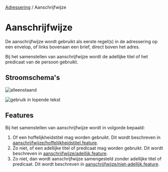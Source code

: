 [Adressering](/personen/informatieproducten/adressering) / Aanschrijfwijze

# Aanschrijfwijze

De aanschrijfwijze wordt gebruikt als eerste regel(s) in de adressering op een envelop, of links bovenaan een brief, direct boven het adres.

Bij het samenstellen van aanschrijfwijze wordt de adellijke titel of het predicaat van de persoon gebruikt.

## Stroomschema's

![alleenstaand](stroomschema-alleenstaand.png)

![gebruik in lopende tekst](stroomschema-gebruikinlopendetekst.png)

## Features

Bij het samenstellen van aanschrijfwijze wordt in volgorde bepaald:
1. Of een hoffelijkheidstitel mag worden gebruikt. Dit wordt beschreven in [aanschrijfwijze/hoffelijkheidstitel.feature](/features/persoon/adressering/aanschrijfwijze/hoffelijkheidstitel.feature).
2. Zo niet, of een adellijke titel of predicaat mag worden gebruikt. Dit wordt beschreven in [aanschrijfwijze/adellijk.feature](/features/persoon/adressering/aanschrijfwijze/adellijk.feature).
3. Zo niet, dan wordt aanschrijfwijze samengesteld zonder adellijke titel of predicaat. Dit wordt beschreven in [aanschrijfwijze/niet-adellijk.feature](/features/persoon/adressering/aanschrijfwijze/niet-adellijk.feature).
